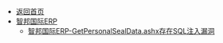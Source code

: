 - [返回首页](/)
- [智邦国际ERP](智邦国际ERP/)
  - [智邦国际ERP-GetPersonalSealData.ashx存在SQL注入漏洞](智邦国际ERP/智邦国际ERP-GetPersonalSealData.ashx存在SQL注入漏洞.md)
